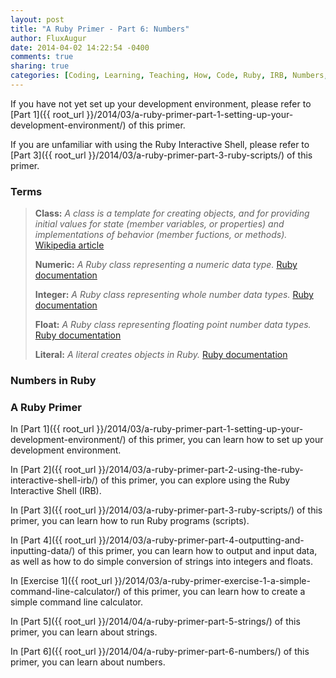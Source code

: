 ```yaml
---
layout: post
title: "A Ruby Primer - Part 6: Numbers"
author: FluxAugur
date: 2014-04-02 14:22:54 -0400
comments: true
sharing: true
categories: [Coding, Learning, Teaching, How, Code, Ruby, IRB, Numbers, Data Types]
---
```

If you have not yet set up your development environment, please refer to [Part 1]({{ root_url }}/2014/03/a-ruby-primer-part-1-setting-up-your-development-environment/) of this primer.

If you are unfamiliar with using the Ruby Interactive Shell, please refer to [Part 3]({{ root_url }}/2014/03/a-ruby-primer-part-3-ruby-scripts/) of this primer.

### Terms
> **Class:** *A class is a template for creating objects, and for providing initial values for state (member variables, or properties) and implementations of behavior (member fuctions, or methods).* [Wikipedia article](http://en.wikipedia.org/wiki/Class_(computer_programming))
>
> **Numeric:** *A Ruby class representing a numeric data type.* [Ruby documentation](http://www.ruby-doc.org/core-2.1.1/Numeric.html)
>
> **Integer:** *A Ruby class representing whole number data types.* [Ruby documentation](http://www.ruby-doc.org/core-2.1.1/Integer.html)
>
> **Float:** *A Ruby class representing floating point number data types.* [Ruby documentation](http://www.ruby-doc.org/core-2.1.1/Float.html)
>
> **Literal:** *A literal creates objects in Ruby.* [Ruby documentation](http://www.ruby-doc.org/core-2.1.1/Float.html)

### Numbers in Ruby



### A Ruby Primer

In [Part 1]({{ root_url }}/2014/03/a-ruby-primer-part-1-setting-up-your-development-environment/) of this primer, you can learn how to set up your development environment.

In [Part 2]({{ root_url }}/2014/03/a-ruby-primer-part-2-using-the-ruby-interactive-shell-irb/) of this primer, you can explore using the Ruby Interactive Shell (IRB).

In [Part 3]({{ root_url }}/2014/03/a-ruby-primer-part-3-ruby-scripts/) of this primer, you can learn how to run Ruby programs (scripts).

In [Part 4]({{ root_url }}/2014/03/a-ruby-primer-part-4-outputting-and-inputting-data/) of this primer, you can learn how to output and input data, as well as how to do simple conversion of strings into integers and floats.

In [Exercise 1]({{ root_url }}/2014/03/a-ruby-primer-exercise-1-a-simple-command-line-calculator/) of this primer, you can learn how to create a simple command line calculator.

In [Part 5]({{ root_url }}/2014/04/a-ruby-primer-part-5-strings/) of this primer, you can learn about strings.

In [Part 6]({{ root_url }}/2014/04/a-ruby-primer-part-6-numbers/) of this primer, you can learn about numbers.
